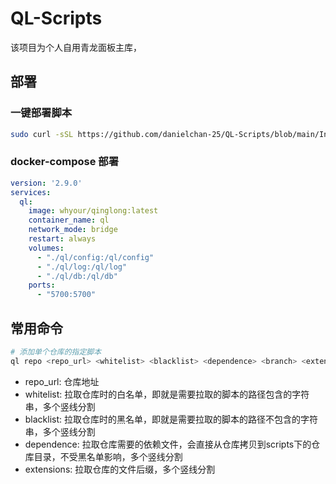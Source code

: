 # QL-Scripts

该项目为个人自用青龙面板主库，

## 部署
### 一键部署脚本
```bash
sudo curl -sSL https://github.com/danielchan-25/QL-Scripts/blob/main/Install.sh | sh
```


### docker-compose 部署

```yml
version: '2.9.0'
services:
  ql:
    image: whyour/qinglong:latest
    container_name: ql
    network_mode: bridge
    restart: always
    volumes:
      - "./ql/config:/ql/config"
      - "./ql/log:/ql/log"
      - "./ql/db:/ql/db"
    ports:
      - "5700:5700"
```

## 常用命令

```sh
# 添加单个仓库的指定脚本
ql repo <repo_url> <whitelist> <blacklist> <dependence> <branch> <extensions>
```

- repo_url: 仓库地址
- whitelist: 拉取仓库时的白名单，即就是需要拉取的脚本的路径包含的字符串，多个竖线分割
- blacklist: 拉取仓库时的黑名单，即就是需要拉取的脚本的路径不包含的字符串，多个竖线分割
- dependence: 拉取仓库需要的依赖文件，会直接从仓库拷贝到scripts下的仓库目录，不受黑名单影响，多个竖线分割
- extensions: 拉取仓库的文件后缀，多个竖线分割
